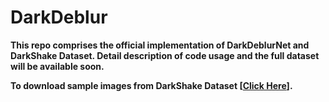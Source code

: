 # DarkDeblur

**This repo comprises the official implementation of DarkDeblurNet and DarkShake Dataset. Detail description of code usage and the full dataset will be available soon.**

**To download sample images from DarkShake Dataset [[Click Here](https://drive.google.com/file/d/1QslN1RknZAm83ICoHvHmfapUD69a-2ez/view?usp=sharing)].**
